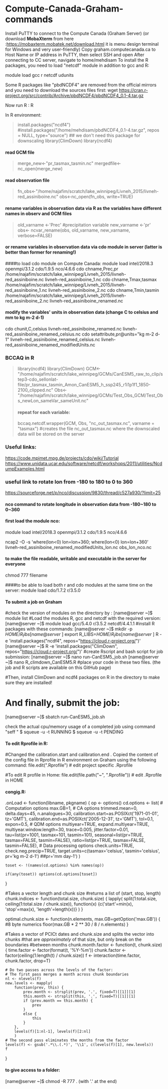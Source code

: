 # Compute-Canada-Graham-commands

Install PuTTY to connect to the Compute Canada (Graham Server) (or download **MobaXterm** from here :https://mobaxterm.mobatek.net/download.html it is menu design terminal for Windows and very user-friendly)
Copy graham.computecanada.ca to Host Name or IP address in PuTTY, then select SSH and open 
After connecting to CC server, navigate to home/mehdisam
To install the R packages, you need to load "netcdf" module in addition to gcc and R:

module load gcc r netcdf udunits

Some R packages like "pbdNCDF4" are removed from the official mirrors and you need to download the sources files first:
wget https://cran.r-project.org/src/contrib/Archive/pbdNCDF4/pbdNCDF4_0.1-4.tar.gz

Now run R : 
R

In R environment:
> install.packages("ncdf4")
> #install.packages("/home/mehdisam/pbdNCDF4_0.1-4.tar.gz", repos = NULL, type="source") ## we don't need this package for downscaling
> library(ClimDown)
> library(ncdf4) 
#### read GCM file
> merge_new<-"pr_tasmax_tasmin.nc"
> mergedfile<-nc_open(merge_new)
#### read observation file
> fn_obs<-"/home/najafim/scratch/lake_winnipeg/Livneh_2015/livneh-red_assiniboine.nc"
> obs<-nc_open(fn_obs, write=TRUE)
#### rename variables in observation data via R as the variables have different names in observ and GCM files
> old_varname <-'Prec' #precipitation variable
> new_varname <-'pr'
> obs<- ncvar_rename(obs, old_varname, new_varname, verbose=FALSE)
#### or rename variables in observation data via cdo module in server (latter is better than former for renaming!)
####to load cdo module on Compute Canada:
module load intel/2018.3 openmpi/3.1.2 cdo/1.9.5 nco/4.6.6 
cdo chname,Prec,pr /home/najafim/scratch/lake_winnipeg/Livneh_2015/livneh-red_assiniboine.nc  livneh-red_assiniboine_1.nc
cdo chname,Tmax,tasmax /home/najafim/scratch/lake_winnipeg/Livneh_2015/livneh-red_assiniboine_1.nc  livneh-red_assiniboine_2.nc
cdo chname,Tmin,tasmin /home/najafim/scratch/lake_winnipeg/Livneh_2015/livneh-red_assiniboine_2.nc  livneh-red_assiniboine_renamed.nc

#### modify the variables' units in observation data (change C to celsius and mm to kg m-2 d-1)
cdo chunit,C,celsius livneh-red_assiniboine_renamed.nc  livneh-red_assiniboine_renamed_celsius.nc
cdo setattribute,pr@units="kg m-2 d-1" livneh-red_assiniboine_renamed_celsius.nc  livneh-red_assiniboine_renamed_modifiedUnits.nc

### BCCAQ in R 
> library(ncdf4)
> library(ClimDown)
> GCM<-"/home/najafim/scratch/lake_winnipeg/GCMs/CanESM5_raw_to_clip/step3-cdo_sellonlat-file/pr_tasmax_tasmin_Amon_CanESM5_h_ssp245_r1i1p1f1_1850-2100_clipped.nc"
> Obs<-"/home/najafim/scratch/lake_winnipeg/GCMs/Test_Obs_GCM/Test_Obs_newLon_sameVar_sameUnit.nc"
>#### repeat for each variable:
> bccaq.netcdf.wrapper(GCM, Obs, "nc_out_tasmax.nc", varname = "tasmax") #creates the file nc_out_tasmax.nc where the downscaled data will be stored on the server


### Useful links:
https://code.mpimet.mpg.de/projects/cdo/wiki/Tutorial
https://www.unidata.ucar.edu/software/netcdf/workshops/2011/utilities/NcdumpExamples.html


### useful link to rotate lon from -180 to 180 to 0 to 360
https://sourceforge.net/p/nco/discussion/9830/thread/c527a930/?limit=25

#### nco command to rotate longitude in observation data from -180~180 to 0~360
#### first load the module nco:
module load intel/2018.3 openmpi/3.1.2 cdo/1.9.5 nco/4.6.6

ncap2 -O -s 'where(lon<0) lon=lon+360; where(lon<0) lon=lon+360' livneh-red_assiniboine_renamed_modifiedUnits_lon.nc obs_lon_nco.nc

#### to make the file readable, writable and executable in the server for everyone 
chmod 777 filename

####to be able to load both r and cdo modules at the same time on the server:
module load cdo/1.7.2  r/3.5.0


#### To submit a job on Graham
#check the version of modules on the directory by :
[name@server ~]$ module list
#Load the modules R, gcc and netcdf with the required version:
[name@server ~]$ module load gcc/5.4.0  r/3.5.2  netcdf/4.4.1.1
#install R packages with these commands: 
[name@server ~]$ mkdir -p $HOME/R_libs
[name@server ~]$ export R_LIBS=$HOME/R_libs
[name@server ~]$ R -e 'install.packages("ncdf4", repos="https://cloud.r-project.org/")'
[name@server ~]$ R -e 'install.packages("ClimDown", repos="https://cloud.r-project.org/")'
#create Rscript and bash script for job submission:
[name@server ~]$ nano run-CanESM5_job.sh
[name@server ~]$ nano R_climdown_CanESM5.R
#place your code in these two files. (the job and R scripts are available on this GitHub page)

#Then, install ClimDown and ncdf4 packages on R in the directory to make sure they are installed!
# And finally, submit the job:
[name@server ~]$ sbatch run-CanESM5_job.sh  

check the actual cpu/memory usage of a completed job using command "seff <jobID>"
$ squeue -u <username> -t RUNNING
$ squeue -u <username> -t PENDING

#### To edit Rprofile in R:
#Changed the calibration.start and calibration.end . Copied the content of the config file in Rprofile in R environment on Graham using the following command:
file.edit(".Rprofile")         # edit project specific .Rprofile

#To edit R profile in Home:
file.edit(file.path("~", ".Rprofile")) # edit .Rprofile in HOME

#### congig.R:
.onLoad <- function(libname, pkgname) {
    op <- options()
    cd.options <- list(
        # Computation options
        max.GB=1,
        # CA options
        trimmed.mean=0,
        delta.days=45,
        n.analogues=30,
        calibration.start=as.POSIXct('1971-01-01', tz='GMT'),
        calibration.end=as.POSIXct('2005-12-31', tz='GMT'),
        tol=0.1,
        expon=0.5,
        # QDM options
        multiyear=TRUE,
        expand.multiyear=TRUE,
        multiyear.window.length=30,
        trace=0.005,
        jitter.factor=0.01,
        tau=list(pr=1001, tasmax=101, tasmin=101),
        seasonal=list(pr=TRUE, tasmax=FALSE, tasmin=FALSE),
        ratio=list(pr=TRUE, tasmax=FALSE, tasmin=FALSE),
        # Data processing options
        check.units=TRUE,
        check.neg.precip=TRUE,
        target.units=c(tasmax='celsius', tasmin='celsius', pr='kg m-2 d-1') ##pr='mm day-1')
    )

    toset <- !(names(cd.options) %in% names(op))

    if(any(toset)) options(cd.options[toset])
}


#Takes a vector length and chunk size
#returns a list of (start, stop, length)
chunk.indices <- function(total.size, chunk.size) {
  lapply(
    split(1:total.size, ceiling(1:total.size / chunk.size)),
    function(x) {c('start'=min(x), 'stop'=max(x), 'length'=length(x))}
    )
}

optimal.chunk.size <- function(n.elements, max.GB=getOption('max.GB')) {
  #8 byte numerics
  floor(max.GB * 2 ** 30 / 8 / n.elements)
}

#Takes a vector of PCICt dates and chunk.size and splits the vector into chunks
#that are *approximately* of that size, but only break on the boundaries
#between months
chunk.month.factor <- function(t, chunk.size) {
    time.factor <- factor(format(t, '%Y-%m'))
    chunk.factor <- factor(ceiling(1:length(t) / chunk.size))
    f <- interaction(time.factor, chunk.factor, drop=T)

    # Do two passes across the levels of the factor:
    # The first pass merges a month across chunk boundaries
    nl <- nlevels(f)
    new.levels <- mapply(
        function(prev, this) {
            prev.month <- strsplit(prev, '.', fixed=T)[[1]][1]
            this.month <- strsplit(this, '.', fixed=T)[[1]][1]
            if (prev.month == this.month) {
                prev
            }
            else {
                this
            }
        },
        levels(f)[1:nl-1], levels(f)[2:nl]
        )
    # The second pass eliminates the months from the factor
    levels(f) <- gsub('.*\\.(.*)', '\\1', c(levels(f)[1], new.levels))
    f
}


#### to give access to a folder:
[name@server ~]$ chmod -R 777 .  (with '.' at the end)



